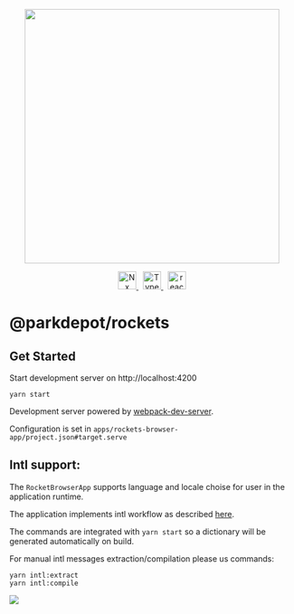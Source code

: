 <p style="text-align: center;">
  <img src="https://assets.website-files.com/6282b4603c416826f6656e35/6282b4603c4168bec2656ebd_Parkdepot_Logo.png" width="450">
</p>
<p align="center">
  <a href="http://nx.dev/" target="blank">
    <img src="https://raw.githubusercontent.com/nrwl/nx/master/images/nx-logo.png" height="32" alt="Nx"/>
  </a>
  <span>&nbsp;</span>
  <a href="https://www.typescriptlang.org/" target="blank">
    <img src="https://upload.wikimedia.org/wikipedia/commons/thumb/4/4c/Typescript_logo_2020.svg/1920px-Typescript_logo_2020.svg.png" height="32" alt="Typescript"/>
  </a>
  <span>&nbsp;</span>
  <a href="http://react.org/" target="blank">
    <img src="https://upload.wikimedia.org/wikipedia/commons/thumb/a/a7/React-icon.svg/2560px-React-icon.svg.png" alt="react" height="32" />
  </a>
</p>

# @parkdepot/rockets

## Get Started

Start development server on http://localhost:4200

```
yarn start
```

Development server powered by [webpack-dev-server](https://webpack.js.org/configuration/dev-server/).

Configuration is set in `apps/rockets-browser-app/project.json#target.serve`

## Intl support:

The `RocketBrowserApp` supports language and locale choise for user
in the application runtime.

The application implements intl workflow as described [here](https://formatjs.io/docs/getting-started/application-workflow).

The commands are integrated with `yarn start` so a dictionary will be generated automatically on build.

For manual intl messages extraction/compilation please us commands:

```
yarn intl:extract
yarn intl:compile
```

<img src="https://formatjs.io/assets/images/workflow-cfcf0fe32b9a2d1097fcf2f11ed8b384.svg" />
